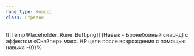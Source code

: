 ```yaml
---
rune_type: Колосс
class: Стрелок
---
```

![[Temp/Placeholder_Rune_Buff.png]]
[Навык - Бронебойный снаряд] с эффектом «Снайпер» макс. HP цели после возрождения с помощью навыка -{0}%
